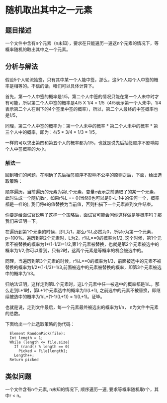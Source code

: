 # 随机取出其中之一元素

## 题目描述

一个文件中含有n个元素（n未知），要求在只能遍历一遍这n个元素的情况下，等概率随机的取出其中之一个元素。

## 分析与解法

假设5个人轮流抽签，只有其中某一个人能中签，那么，这5个人每个人中签的概率是相等的。不信的话，咱们可以具体计算下。

首先，第一个人中签的概率是1/5，第二个人中签的情况只能在第一个人未中时才有可能，所以第二个人中签的概率是4/5 X 1/4 = 1/5（4/5表示第一个人未中，1/4表示第二个人在剩下的4个签里中签的概率），所以，第二个人最终的中签概率也是1/5，

同理，第三个人中签的概率为：第一个人未中的概率 * 第二个人未中的概率 * 第三个人中的概率，即为：4/5 * 3/4 * 1/3 = 1/5，

一样的可以求出第四和第五个人的概率都为1/5，也就是说先后抽签顺序不影响每个人中签概率的大小。

### 解法一

回到咱们的问题，在明确了先后抽签顺序不影响不公平的原则之后，下面，给出选取策略：

顺序遍历，当前遍历的元素为第L个元素，变量e表示之前选取了的某一个元素，此时生成一个随机数r，如果r%L == 0(当然0也可以是0~L-1中的任何一个，概率都是一样的), 我们将e的值替换为当前值，否则扫描下一个元素直到文件结束。

你要是给面试官说明了这样一个策略后，面试官可能会问你这样做是等概率吗？那我们来证明一下。

在遍历到第1个元素的时候，即L为1，那么r%L必然为0，所以e为第一个元素，p=100%。遍历到第2个元素时，L为2，r%L==0的概率为1/2, 这个时候，第1个元素不被替换的概率为1*(1-1/2)=1/2,第1个元素被替换，也就是第2个元素被选中的概率为1/2,你可以看到，只有2时，这两个元素是等概率的机会被选中的。

同理，当遍历到第3个元素的时候，r%L==0的概率为1/3，前面被选中的元素不被替换的概率为1/2*(1-1/3)=1/3,前面被选中的元素被替换的概率，即第3个元素被选中的概率为1/3。

归纳法证明，这样走到第L个元素时，这L个元素中任一被选中的概率都是1/L，那么走到L+1时，第L+1个元素选中的概率为1/(L+1), 之前选中的元素不被替换，即继续被选中的概率为1/L*(1-1/(L+1)) = 1/(L+1)。证毕。

也就是说，走到文件最后，每一个元素最终被选出的概率为1/n， n为文件中元素的总数。

下面给出一个此选取策略的伪代码：
```
  Element RandomPick(file):
  Int length = 1;
  While (length <= file.size)
    If (rand() % length == 0)
      Picked = File[length];
    Length++;
  Return picked
```

## 类似问题

一个文件含有n个元素, n未知的情况下, 顺序遍历一遍, 要求等概率随机取r个，其中r < n。

